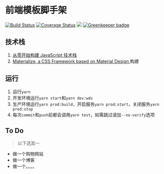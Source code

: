 # 前端模板脚手架
[![Build Status](https://img.shields.io/travis/towavephone/MD-Blog.svg?style=flat)](https://travis-ci.org/towavephone/MD-Blog)
[![Coverage Status](https://img.shields.io/coveralls/towavephone/MD-Blog.svg?style=flat)](https://coveralls.io/github/towavephone/MD-Blog?branch=master)
[![](http://progressed.io/bar/10)]() [![Greenkeeper badge](https://badges.greenkeeper.io/towavephone/FrontEndStarter.svg)](https://greenkeeper.io/)
## 技术栈
1. [从零开始构建 JavaScript 技术栈](https://github.com/yepbug/js-stack-from-scratch)
1. [Materialize, a CSS Framework based on Material Design ](https://github.com/Dogfalo/materialize)构建
## 运行
1. 运行`yarn`
1. 开发环境运行`yarn start`和`yarn dev:wds`
1. 生产环境运行`yarn prod:build`，开启服务`yarn prod:start`，关闭服务`yarn prod:stop`
1. 每次`commit`和`push`前都会调用`yarn test`，如需跳过请加`--no-verify`选项
## To Do
> 以下选其一
- 做一个购物网站
- 做一个博客
- 做一个。。。。